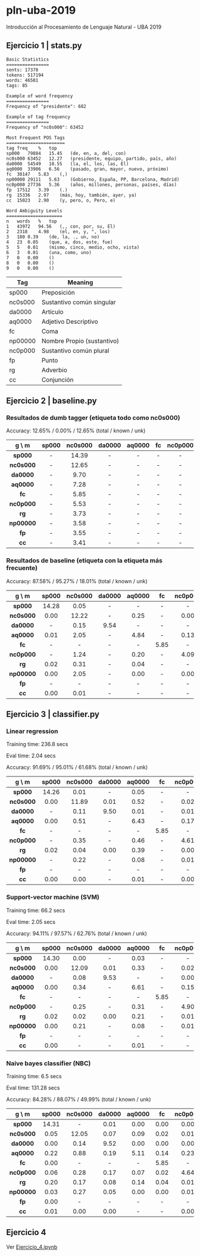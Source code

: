 # pln-uba-2019
Introducción al Procesamiento de Lenguaje Natural - UBA 2019

## Ejercicio 1 | stats.py
```console
Basic Statistics
================
sents: 17378
tokens: 517194
words: 46501
tags: 85

Example of word frequency
================
Frequency of "presidente": 682

Example of tag frequency
================
Frequency of "nc0s000": 63452

Most Frequent POS Tags
======================
tag	freq	%	top
sp000	79884	15.45	(de, en, a, del, con)
nc0s000	63452	12.27	(presidente, equipo, partido, país, año)
da0000	54549	10.55	(la, el, los, las, El)
aq0000	33906	6.56	(pasado, gran, mayor, nuevo, próximo)
fc	30147	5.83	(,)
np00000	29111	5.63	(Gobierno, España, PP, Barcelona, Madrid)
nc0p000	27736	5.36	(años, millones, personas, países, días)
fp	17512	3.39	(.)
rg	15336	2.97	(más, hoy, también, ayer, ya)
cc	15023	2.90	(y, pero, o, Pero, e)

Word Ambiguity Levels
=====================
n	words	%	top
1	43972	94.56	(,, con, por, su, El)
2	2318	4.98	(el, en, y, ", los)
3	180	0.39	(de, la, ., un, no)
4	23	0.05	(que, a, dos, este, fue)
5	5	0.01	(mismo, cinco, medio, ocho, vista)
6	3	0.01	(una, como, uno)
7	0	0.00	()
8	0	0.00	()
9	0	0.00	()
```


| Tag    |  Meaning |
|------- | -------- |
|sp000   |  Preposición
|nc0s000 |  Sustantivo común singular
|da0000  |  Artículo
|aq0000  |  Adjetivo Descriptivo
|fc      |  Coma
|np00000 |  Nombre Propio (sustantivo)
|nc0p000 |  Sustantivo común plural
|fp      |  Punto
|rg      |  Adverbio
|cc      |  Conjunción



## Ejercicio 2 | baseline.py

### Resultados de dumb tagger (etiqueta todo como nc0s000)

Accuracy: 12.65% / 0.00% / 12.65% (total / known / unk)

|g \ m  |sp000  |nc0s000        |da0000 |aq0000 |fc     |nc0p000        |rg     |np00000        |fp     |cc
|:-------:      |:-----------:  |:-----------:  |:-----------:  |:-----------:  |:-----------:  |:-----------:  |:-----------:  |:-----------:  |:-----------:  |:-----------:
|**sp000**|     -|      14.39|  -|      -|      -|      -|      -|      -|      -|      -|      
|**nc0s000**|   -|      12.65|  -|      -|      -|      -|      -|      -|      -|      -|      
|**da0000**|    -|      9.70|   -|      -|      -|      -|      -|      -|      -|      -|      
|**aq0000**|    -|      7.28|   -|      -|      -|      -|      -|      -|      -|      -|      
|**fc**|        -|      5.85|   -|      -|      -|      -|      -|      -|      -|      -|      
|**nc0p000**|   -|      5.53|   -|      -|      -|      -|      -|      -|      -|      -|      
|**rg**|        -|      3.73|   -|      -|      -|      -|      -|      -|      -|      -|      
|**np00000**|   -|      3.58|   -|      -|      -|      -|      -|      -|      -|      -|      
|**fp**|        -|      3.55|   -|      -|      -|      -|      -|      -|      -|      -|      
|**cc**|        -|      3.41|   -|      -|      -|      -|      -|      -|      -|      -|


### Resultados de baseline (etiqueta con la etiqueta más frecuente)
Accuracy: 87.58% / 95.27% / 18.01% (total / known / unk)

|g \ m  |sp000  |nc0s000        |da0000 |aq0000 |fc     |nc0p000        |rg     |np00000        |fp     |cc
|:-------:      |:-----------:  |:-----------:  |:-----------:  |:-----------:  |:-----------:  |:-----------:  |:-----------:  |:-----------:  |:-----------:  |:-----------:
|**sp000**|     14.28|  0.05|   -|      -|      -|      -|      0.01|   -|      -|      -|      
|**nc0s000**|   0.00|   12.22|  -|      0.25|   -|      0.00|   0.03|   0.00|   -|      0.00|   
|**da0000**|    -|      0.15|   9.54|   -|      -|      -|      -|      -|      -|      -|      
|**aq0000**|    0.01|   2.05|   -|      4.84|   -|      0.13|   0.00|   -|      -|      -|      
|**fc**|        -|      -|      -|      -|      5.85|   -|      -|      -|      -|      -|      
|**nc0p000**|   -|      1.24|   -|      0.20|   -|      4.09|   -|      -|      -|      -|      
|**rg**|        0.02|   0.31|   -|      0.04|   -|      -|      3.27|   -|      -|      0.02|   
|**np00000**|   0.00|   2.05|   -|      0.00|   -|      0.00|   -|      1.52|   -|      0.00|   
|**fp**|        -|      -|      -|      -|      -|      -|      -|      -|      3.55|   -|      
|**cc**|        0.00|   0.01|   -|      -|      -|      -|      0.05|   0.00|   -|      3.34|

## Ejercicio 3 | classifier.py

### Linear regression
Training time: 236.8 secs

Eval time: 2.04 secs

Accuracy: 91.69% / 95.01% / 61.68% (total / known / unk)

|g \ m  |sp000  |nc0s000        |da0000 |aq0000 |fc     |nc0p000        |rg     |np00000        |fp     |cc
|:-------:      |:-----------:  |:-----------:  |:-----------:  |:-----------:  |:-----------:  |:-----------:  |:-----------:  |:-----------:  |:-----------:  |:-----------:
|**sp000**|     14.26|  0.01|   -|      0.05|   -|      -|      0.01|   0.00|   -|      -|      
|**nc0s000**|   0.00|   11.89|  0.01|   0.52|   -|      0.02|   0.02|   0.09|   -|      -|      
|**da0000**|    -|      0.11|   9.50|   0.01|   -|      0.01|   -|      0.01|   -|      -|      
|**aq0000**|    0.00|   0.51|   -|      6.43|   -|      0.17|   0.01|   0.06|   -|      -|      
|**fc**|        -|      -|      -|      -|      5.85|   -|      -|      -|      -|      -|      
|**nc0p000**|   -|      0.35|   -|      0.46|   -|      4.61|   -|      0.04|   -|      -|      
|**rg**|        0.02|   0.04|   0.00|   0.39|   -|      0.00|   3.11|   0.03|   -|      0.02|   
|**np00000**|   -|      0.22|   -|      0.08|   -|      0.01|   -|      3.24|   -|      0.00|   
|**fp**|        -|      -|      -|      -|      -|      -|      -|      -|      3.55|   -|      
|**cc**|        0.00|   0.00|   -|      0.01|   -|      0.00|   0.05|   0.00|   -|      3.34|  

### Support-vector machine (SVM)
Training time: 66.2 secs

Eval time: 2.05 secs

Accuracy: 94.11% / 97.57% / 62.76% (total / known / unk)

|g \ m  |sp000  |nc0s000        |da0000 |aq0000 |fc     |nc0p000        |rg     |np00000        |fp     |cc
|:-------:      |:-----------:  |:-----------:  |:-----------:  |:-----------:  |:-----------:  |:-----------:  |:-----------:  |:-----------:  |:-----------:  |:-----------:
|**sp000**|     14.30|  0.00|   -|      0.03|   -|      -|      0.00|   -|      -|      -|      
|**nc0s000**|   0.00|   12.09|  0.01|   0.33|   -|      0.02|   0.02|   0.08|   -|      0.00|   
|**da0000**|    -|      0.08|   9.53|   -|      -|      0.00|   -|      0.00|   -|      -|      
|**aq0000**|    0.00|   0.34|   -|      6.61|   -|      0.15|   0.01|   0.05|   -|      -|      
|**fc**|        -|      -|      -|      -|      5.85|   -|      -|      -|      -|      -|      
|**nc0p000**|   -|      0.25|   -|      0.31|   -|      4.90|   -|      0.04|   -|      -|      
|**rg**|        0.02|   0.02|   0.00|   0.21|   -|      0.01|   3.35|   0.01|   -|      0.02|   
|**np00000**|   0.00|   0.21|   -|      0.08|   -|      0.01|   -|      3.26|   -|      0.00|   
|**fp**|        -|      -|      -|      -|      -|      -|      -|      -|      3.55|   -|      
|**cc**|        0.00|   -|      -|      0.01|   -|      -|      0.05|   0.00|   -|      3.34|   

### Naive bayes classifier (NBC)
Training time: 6.5 secs

Eval time: 131.28 secs

Accuracy: 84.28% / 88.07% / 49.99% (total / known / unk)

|g \ m  |sp000  |nc0s000        |da0000 |aq0000 |fc     |nc0p000        |rg     |np00000        |fp     |cc
|:-------:      |:-----------:  |:-----------:  |:-----------:  |:-----------:  |:-----------:  |:-----------:  |:-----------:  |:-----------:  |:-----------:  |:-----------:
|**sp000**|     14.31|  -|      0.01|   0.00|   0.00|   0.00|   0.00|   0.00|   -|      -|      
|**nc0s000**|   0.05|   12.05|  0.07|   0.09|   0.02|   0.01|   0.00|   0.29|   -|      0.00|   
|**da0000**|    0.00|   0.14|   9.52|   0.00|   0.00|   0.00|   -|      0.01|   -|      -|      
|**aq0000**|    0.22|   0.88|   0.19|   5.11|   0.14|   0.23|   0.01|   0.40|   0.00|   0.01|   
|**fc**|        0.00|   -|      -|      -|      5.85|   -|      -|      0.00|   -|      -|      
|**nc0p000**|   0.06|   0.28|   0.17|   0.07|   0.02|   4.64|   0.00|   0.26|   -|      0.00|   
|**rg**|        0.20|   0.17|   0.08|   0.14|   0.04|   0.01|   2.77|   0.23|   -|      0.02|   
|**np00000**|   0.03|   0.27|   0.05|   0.00|   0.00|   0.01|   0.00|   3.21|   -|      -|      
|**fp**|        0.00|   -|      -|      -|      -|      -|      -|      -|      3.55|   -|      
|**cc**|        0.01|   0.00|   0.00|   -|      -|      0.00|   0.05|   0.05|   -|      3.29|


## Ejercicio 4

Ver <a href="https://github.com/rloredo/pln-uba-2019/blob/master/Ejercicio_4.ipynb">Ejercicio_4.ipynb</a>
